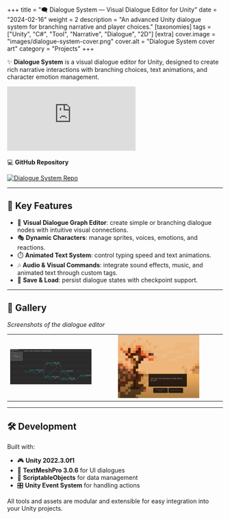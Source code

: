 +++
title = "🗨️ Dialogue System — Visual Dialogue Editor for Unity"
date = "2024-02-16"
weight = 2
description = "An advanced Unity dialogue system for branching narrative and player choices."
[taxonomies]
tags = ["Unity", "C#", "Tool", "Narrative", "Dialogue", "2D"]
[extra]
cover.image = "images/dialogue-system-cover.png"
cover.alt = "Dialogue System cover art"
category = "Projects"
+++

✨ **Dialogue System** is a visual dialogue editor for Unity, designed to create rich narrative interactions with branching choices, text animations, and character emotion management.

<div class = "video-wrapper">
    <iframe
        src="https://www.youtube.com/embed/QhQQnyrjZJc"
        title="Dialogue System Demo"
        frameborder="0"
        allow="accelerometer; autoplay; clipboard-write; encrypted-media; gyroscope; picture-in-picture"
        allowfullscreen>
    </iframe>
</div>

💻 **GitHub Repository**

<a href="https://github.com/marcusaasjensen/dialogue-system">
    <img src="https://github-readme-stats.vercel.app/api/pin/?username=marcusaasjensen&repo=dialogue-system&theme=github_dark_dimmed" alt="Dialogue System Repo"/>
</a>

---

## 🎯 Key Features

- 🧩 **Visual Dialogue Graph Editor**: create simple or branching dialogue nodes with intuitive visual connections.
- 🎭 **Dynamic Characters**: manage sprites, voices, emotions, and reactions.
- ⏱️ **Animated Text System**: control typing speed and text animations.
- 🎶 **Audio & Visual Commands**: integrate sound effects, music, and animated text through custom tags.
- 💾 **Save & Load**: persist dialogue states with checkpoint support.

---

## 📸 Gallery

*Screenshots of the dialogue editor*

| | |
|---|---|
| <a href="/images/dialogue-system-editor.png"><img src="/images/dialogue-system-editor.png" alt="Dialogue Graph Editor" style="width:80%;height:auto;" /></a> | <a href="/images/dialogue-system-example.png"><img src="/images/dialogue-system-example.png" alt="Dialogue with Multiple Choices" style="width:80%;height:auto;" /></a> |

---

## 🛠️ Development

Built with:

- 🎮 **Unity 2022.3.0f1**
- 🧵 **TextMeshPro 3.0.6** for UI dialogues
- 🧩 **ScriptableObjects** for data management
- 🎛️ **Unity Event System** for handling actions

All tools and assets are modular and extensible for easy integration into your Unity projects.
